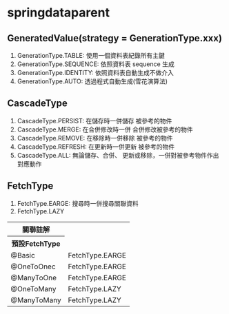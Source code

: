 # springdataparent
## GeneratedValue(strategy = GenerationType.xxx)
1. GenerationType.TABLE: 使用一個資料表紀錄所有主鍵
2. GenerationType.SEQUENCE: 依照資料表 sequence 生成
3. GenerationType.IDENTITY: 依照資料表自動生成不做介入
4. GenerationType.AUTO: 透過程式自動生成(雪花演算法)

## CascadeType
1. CascadeType.PERSIST: 在儲存時一併儲存 被參考的物件
2. CascadeType.MERGE: 在合併修改時一併 合併修改被參考的物件
3. CascadeType.REMOVE: 在移除時一併移除 被參考的物件
4. CascadeType.REFRESH: 在更新時一併更新 被參考的物件
5. CascadeType.ALL: 無論儲存、合併、 更新或移除，一併對被參考物件作出對應動作

## FetchType
1. FetchType.EARGE: 搜尋時一併搜尋關聯資料
2. 	FetchType.LAZY
<table>
  <tr>
    <th>關聯註解</tr>
    <th>預設FetchType</tr>
  </tr>
  <tr>
    <td>@Basic</td>
    <td>FetchType.EARGE</td>
  </tr>
  <tr>
    <td>@OneToOnec</td>
    <td>FetchType.EARGE</td>
  </tr>
  <tr>
    <td>@ManyToOne</td>
    <td>FetchType.EARGE</td>
  </tr>
  <tr>
    <td>@OneToMany</td>
    <td>FetchType.LAZY</td>
  </tr>
  <tr>
    <td>@ManyToMany</td>
    <td>FetchType.LAZY</td>
  </tr>
</table>
